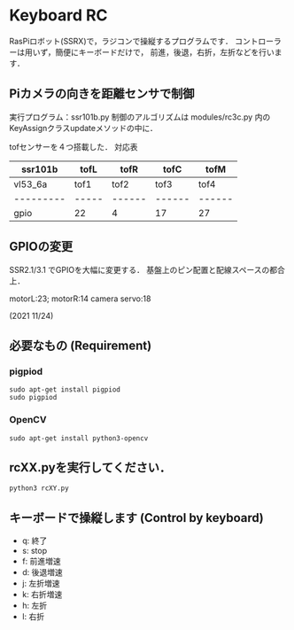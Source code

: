 # Keyboard RC
RasPiロボット(SSRX)で，ラジコンで操縦するプログラムです．
コントローラーは用いず，簡便にキーボードだけで，
前進，後退，右折，左折などを行います．

## Piカメラの向きを距離センサで制御
実行プログラム：ssr101b.py 
制御のアルゴリズムは modules/rc3c.py 内のKeyAssignクラスupdateメソッドの中に．

tofセンサーを４つ搭載した．
対応表

|ssr101b |tofL | tofR | tofC | tofM |
---------|-----|------|------|------|
|vl53_6a |tof1 | tof2 | tof3 | tof4 |
---------|-----|------|------|------|
|gpio    |22   |  4   | 17   |  27  |

## GPIOの変更
SSR2.1/3.1 でGPIOを大幅に変更する．
基盤上のピン配置と配線スペースの都合上．


motorL:23; motorR:14
camera servo:18

(2021 11/24)

## 必要なもの (Requirement)
### pigpiod
```
sudo apt-get install pigpiod
sudo pigpiod
```

### OpenCV
```
sudo apt-get install python3-opencv
```

## rcXX.pyを実行してください．
```
python3 rcXY.py
```

## キーボードで操縦します (Control by keyboard)

  - q: 終了
  - s: stop
  - f: 前進増速
  - d: 後退増速
  - j: 左折増速
  - k: 右折増速
  - h: 左折
  - l: 右折


